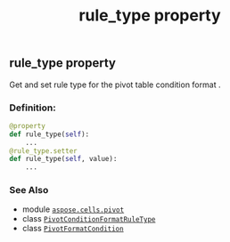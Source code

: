 ﻿---
title: rule_type property
second_title: Aspose.Cells for Python via .NET API References
description: 
type: docs
weight: 80
url: /aspose.cells.pivot/pivotformatcondition/rule_type/
is_root: false
---

## rule_type property


Get and set rule type for the pivot table condition format .
### Definition:
```python
@property
def rule_type(self):
    ...
@rule_type.setter
def rule_type(self, value):
    ...
```

### See Also
* module [`aspose.cells.pivot`](../../)
* class [`PivotConditionFormatRuleType`](/cells/python-net/aspose.cells.pivot/pivotconditionformatruletype)
* class [`PivotFormatCondition`](/cells/python-net/aspose.cells.pivot/pivotformatcondition)
